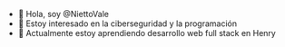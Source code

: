 - 👋 Hola, soy @NiettoVale
- 👀 Estoy interesado en la ciberseguridad y la programación
- 🌱 Actualmente estoy aprendiendo desarrollo web full stack en Henry

<!---
NiettoVale/NiettoVale is a ✨ special ✨ repository because its `README.md` (this file) appears on your GitHub profile.
You can click the Preview link to take a look at your changes.
--->
